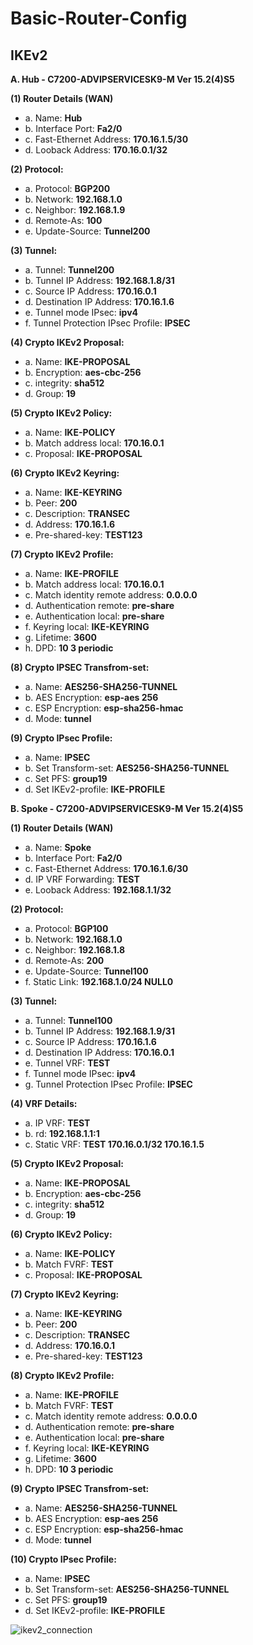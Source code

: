 # Basic-Router-Config

## IKEv2

**A. Hub - C7200-ADVIPSERVICESK9-M Ver 15.2(4)S5**

**(1) Router Details (WAN)**
* a. Name: **Hub**
* b. Interface Port: **Fa2/0**
* c. Fast-Ethernet Address: **170.16.1.5/30**
* d. Looback Address: **170.16.0.1/32**

**(2) Protocol:**
* a. Protocol: **BGP200**
* b. Network: **192.168.1.0**
* c. Neighbor: **192.168.1.9**
* d. Remote-As: **100**
* e. Update-Source: **Tunnel200**

**(3) Tunnel:**
* a. Tunnel: **Tunnel200**
* b. Tunnel IP Address: **192.168.1.8/31**
* c. Source IP Address: **170.16.0.1**
* d. Destination IP Address: **170.16.1.6**
* e. Tunnel mode IPsec: **ipv4**
* f. Tunnel Protection IPsec Profile: **IPSEC**

**(4) Crypto IKEv2 Proposal:**
* a. Name: **IKE-PROPOSAL**
* b. Encryption: **aes-cbc-256**
* c. integrity: **sha512**
* d. Group: **19**

**(5) Crypto IKEv2 Policy:**
* a. Name: **IKE-POLICY**
* b. Match address local: **170.16.0.1**
* c. Proposal: **IKE-PROPOSAL**

**(6) Crypto IKEv2 Keyring:**
* a. Name: **IKE-KEYRING**
* b. Peer: **200**
* c. Description: **TRANSEC**
* d. Address: **170.16.1.6**
* e. Pre-shared-key: **TEST123**

**(7) Crypto IKEv2 Profile:**
* a. Name: **IKE-PROFILE**
* b. Match address local: **170.16.0.1**
* c. Match identity remote address: **0.0.0.0**
* d. Authentication remote: **pre-share**
* e. Authentication local: **pre-share**
* f. Keyring local: **IKE-KEYRING**
* g. Lifetime: **3600**
* h. DPD: **10 3 periodic**

**(8) Crypto IPSEC Transfrom-set:**
* a. Name: **AES256-SHA256-TUNNEL**
* b. AES Encryption: **esp-aes 256**
* c. ESP Encryption: **esp-sha256-hmac**
* d. Mode: **tunnel**

**(9) Crypto IPsec Profile:**
* a. Name: **IPSEC**
* b. Set Transform-set: **AES256-SHA256-TUNNEL**
* c. Set PFS: **group19**
* d. Set IKEv2-profile: **IKE-PROFILE**

**B. Spoke - C7200-ADVIPSERVICESK9-M Ver 15.2(4)S5**

**(1) Router Details (WAN)**
* a. Name: **Spoke**
* b. Interface Port: **Fa2/0**
* c. Fast-Ethernet Address: **170.16.1.6/30**
* d. IP VRF Forwarding: **TEST**
* e. Looback Address: **192.168.1.1/32**

**(2) Protocol:**
* a. Protocol: **BGP100**
* b. Network: **192.168.1.0**
* c. Neighbor: **192.168.1.8**
* d. Remote-As: **200**
* e. Update-Source: **Tunnel100**
* f. Static Link: **192.168.1.0/24 NULL0**

**(3) Tunnel:**
* a. Tunnel: **Tunnel100**
* b. Tunnel IP Address: **192.168.1.9/31**
* c. Source IP Address: **170.16.1.6**
* d. Destination IP Address: **170.16.0.1**
* e. Tunnel VRF: **TEST**
* f. Tunnel mode IPsec: **ipv4**
* g. Tunnel Protection IPsec Profile: **IPSEC**

**(4) VRF Details:**
* a. IP VRF: **TEST**
* b. rd: **192.168.1.1:1**
* c. Static VRF: **TEST 170.16.0.1/32 170.16.1.5**

**(5) Crypto IKEv2 Proposal:**
* a. Name: **IKE-PROPOSAL**
* b. Encryption: **aes-cbc-256**
* c. integrity: **sha512**
* d. Group: **19**

**(6) Crypto IKEv2 Policy:**
* a. Name: **IKE-POLICY**
* b. Match FVRF: **TEST**
* c. Proposal: **IKE-PROPOSAL**

**(7) Crypto IKEv2 Keyring:**
* a. Name: **IKE-KEYRING**
* b. Peer: **200**
* c. Description: **TRANSEC**
* d. Address: **170.16.0.1**
* e. Pre-shared-key: **TEST123**

**(8) Crypto IKEv2 Profile:**
* a. Name: **IKE-PROFILE**
* b. Match FVRF: **TEST**
* c. Match identity remote address: **0.0.0.0**
* d. Authentication remote: **pre-share**
* e. Authentication local: **pre-share**
* f. Keyring local: **IKE-KEYRING**
* g. Lifetime: **3600**
* h. DPD: **10 3 periodic**

**(9) Crypto IPSEC Transfrom-set:**
* a. Name: **AES256-SHA256-TUNNEL**
* b. AES Encryption: **esp-aes 256**
* c. ESP Encryption: **esp-sha256-hmac**
* d. Mode: **tunnel**

**(10) Crypto IPsec Profile:**
* a. Name: **IPSEC**
* b. Set Transform-set: **AES256-SHA256-TUNNEL**
* c. Set PFS: **group19**
* d. Set IKEv2-profile: **IKE-PROFILE**

![ikev2_connection](https://user-images.githubusercontent.com/51066040/58810841-16dcd900-8662-11e9-9436-e36c27238d05.png)
